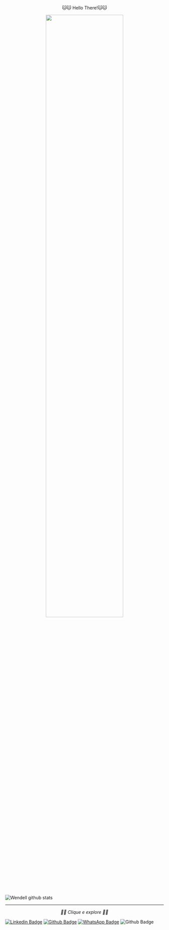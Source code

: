 <p align="center">
 🐱🐱 Hello There!🐱🐱
</p>

<p align="center">
  <img src="https://raw.githubusercontent.com/ravi72munde/Chrome-Dino-Reinforcement-Learning/master/img_data/trained_dino.gif" width="70%">
  <br><br>
</p>



<br>



  ![Wendell github stats](https://github-readme-stats.vercel.app/api?username=wendell-gomes&show_icons=true&theme=midnight-purple)

--- 
</p>


<p align="center"> 
  <i> 👨‍💻 Clique e explore 👨‍💻</i>
</p>
<p align="center">


 
[![Linkedin Badge](https://img.shields.io/badge/-LinkedIn-blue?style=flat-square&logo=Linkedin&logoColor=white&link=https://https://www.linkedin.com/in/wendell-gomes-75a3a8205/)](https://www.linkedin.com/in/wendell-gomes-75a3a8205/)
[![Github Badge](https://img.shields.io/badge/-Github-000?style=flat-square&logo=Github&logoColor=white&link=https://github.com/wendell-gomes)](https://github.com/wendell-gomes)
[![WhatsApp Badge](https://img.shields.io/badge/-WhatsApp-black?url?label=WhatsApp&logo=WhatsApp&link=https://api.whatsapp.com/send?1=pt_BR&phone=5511943381258)](https://api.whatsapp.com/send?1=pt_BR&phone=5511943381258) 
![Github Badge](https://img.shields.io/github/followers/wendell-gomes?style=social)
</p>





